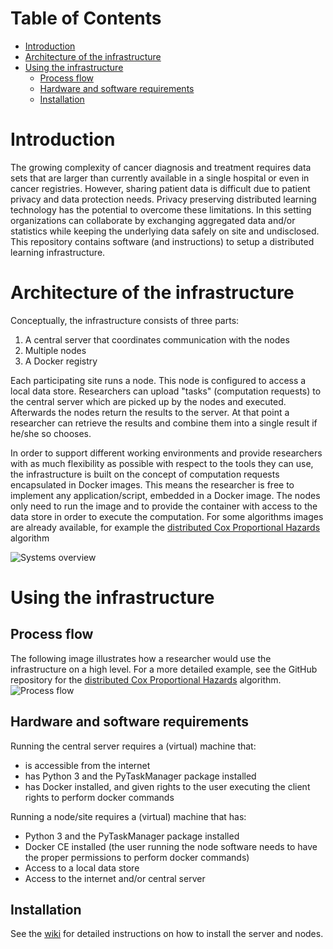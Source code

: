 # Table of Contents
* [Introduction](#introduction)
* [Architecture of the infrastructure](#architecture-of-the-infrastructure)
* [Using the infrastructure](#using-the-infrastructure)
  * [Process flow](#process-flow)
  * [Hardware and software requirements](#hardware-and-software-requirements)
  * [Installation](#installation)
  
# Introduction
The growing complexity of cancer diagnosis and treatment requires data sets that are larger than currently available in a single hospital or even in cancer registries. However, sharing patient data is difficult due to patient privacy and data protection needs. Privacy preserving distributed learning technology has the potential to overcome these limitations. In this setting organizations can collaborate by exchanging aggregated data and/or statistics while keeping the underlying data safely on site and undisclosed. This repository contains software (and instructions) to setup a distributed learning infrastructure.

# Architecture of the infrastructure
 Conceptually, the infrastructure consists of three parts:

1. A central server that coordinates communication with the nodes
1. Multiple nodes 
1. A Docker registry

Each participating site runs a node. This node is configured to access a local data store. Researchers can upload "tasks" (computation requests) to the central server which are picked up by the nodes and executed. Afterwards the nodes return the results to the server. At that point a researcher can retrieve the results and combine them into a single result if he/she so chooses.

In order to support different working environments and provide researchers with as much flexibility as possible with respect to the tools they can use, the infrastructure is built on the concept of computation requests encapsulated in Docker images. This means the researcher is free to implement any application/script, embedded in a Docker image. The nodes only need to run the image and to provide the container with access to the data store in order to execute the computation. For some algorithms images are already available, for example the [distributed Cox Proportional Hazards](https://github.com/IKNL/dcoxph/) algorithm

![Systems overview](https://raw.githubusercontent.com/IKNL/pytaskmanager/master/img/systems_overview.png)


# Using the infrastructure
## Process flow
The following image illustrates how a researcher would use the infrastructure on a high level. For a more detailed example, see the GitHub repository for the [distributed Cox Proportional Hazards](https://github.com/IKNL/dcoxph/) algorithm.
![Process flow](https://raw.githubusercontent.com/IKNL/pytaskmanager/master/img/process_flow.png)

## Hardware and software requirements
Running the central server requires a (virtual) machine that:
* is accessible from the internet
* has Python 3 and the PyTaskManager package installed
* has Docker installed, and given rights to the user executing the client rights to perform docker commands

Running a node/site requires a (virtual) machine that has:
* Python 3 and the PyTaskManager package installed
* Docker CE installed (the user running the node software needs to have the proper permissions to perform docker commands)
* Access to a local data store
* Access to the internet and/or central server

## Installation
See the [wiki](https://github.com/IKNL/pytaskmanager/wiki) for detailed instructions on how to install the server and nodes. 


